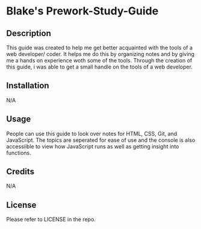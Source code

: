 # Blake's Prework-Study-Guide

## Description
This guide was created to help me get better acquainted with the tools of a web developer/ coder. It helps me do this by organizing notes and by giving me a hands on experience woth some of the tools. Through the creation of this guide, i was able to get a small handle on the tools of a web developer.

## Installation
N/A

## Usage
People can use this guide to look over notes for HTML, CSS, Git, and JavaScript. The topics are seperated for ease of use and the console is also accessiible to view how JavaScript runs as well as getting insight into functions.

## Credits
N/A

## License
Please refer to LICENSE in the repo.